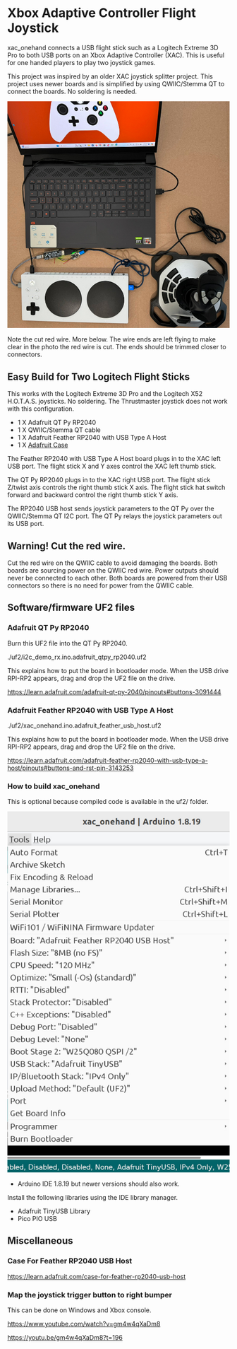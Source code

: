 # Xbox Adaptive Controller Flight Joystick

xac_onehand connects a USB flight stick such as a Logitech Extreme 3D Pro to
both USB ports on an Xbox Adaptive Controller (XAC). This is useful for one
handed players to play two joystick games.

This project was inspired by an older XAC joystick splitter project. This
project uses newer boards and is simplified by using QWIIC/Stemma QT to connect
the boards. No soldering is needed.

![Flight Stick to Xbox Adaptive Controller](./images/system_photo.jpg)

Note the cut red wire. More below. The wire ends are left flying to make clear
in the photo the red wire is cut. The ends should be trimmed closer to connectors.

## Easy Build for Two Logitech Flight Sticks

This works with the Logitech Extreme 3D Pro and the Logitech X52 H.O.T.A.S.
joysticks. No soldering. The Thrustmaster joystick does not work with this
configuration.

* 1 X Adafruit QT Py RP2040
* 1 X QWIIC/Stemma QT cable
* 1 X Adafruit Feather RP2040 with USB Type A Host
* 1 X [Adafruit Case](https://learn.adafruit.com/case-for-feather-rp2040-usb-host)

The Feather RP2040 with USB Type A Host board plugs in to the XAC left USB
port. The flight stick X and Y axes control the XAC left thumb stick.

The QT Py RP2040 plugs in to the XAC right USB port. The flight stick Z/twist
axis controls the right thumb stick X axis. The flight stick hat switch forward
and backward control the right thumb stick Y axis.

The RP2040 USB host sends joystick parameters to the QT Py over the
QWIIC/Stemma QT I2C port. The QT Py relays the joystick parameters out its USB
port.

## Warning! Cut the red wire.

Cut the red wire on the QWIIC cable to avoid damaging the boards. Both boards
are sourcing power on the QWIIC red wire. Power outputs should never be
connected to each other. Both boards are powered from their USB connectors so
there is no need for power from the QWIIC cable. 

## Software/firmware UF2 files

### Adafruit QT Py RP2040

Burn this UF2 file into the QT Py RP2040.

./uf2/i2c_demo_rx.ino.adafruit_qtpy_rp2040.uf2

This explains how to put the board in bootloader mode. When the USB drive
RPI-RP2 appears, drag and drop the UF2 file on the drive.

https://learn.adafruit.com/adafruit-qt-py-2040/pinouts#buttons-3091444

### Adafruit Feather RP2040 with USB Type A Host

./uf2/xac_onehand.ino.adafruit_feather_usb_host.uf2

This explains how to put the board in bootloader mode. When the USB drive
RPI-RP2 appears, drag and drop the UF2 file on the drive.

https://learn.adafruit.com/adafruit-feather-rp2040-with-usb-type-a-host/pinouts#buttons-and-rst-pin-3143253

### How to build xac_onehand

This is optional because compiled code is available in the uf2/ folder.

![xac_onehand build options](./images/build_options.jpg)

* Arduino IDE 1.8.19 but newer versions should also work.

Install the following libraries using the IDE library manager.

* Adafruit TinyUSB Library
* Pico PIO USB

## Miscellaneous

### Case For Feather RP2040 USB Host

https://learn.adafruit.com/case-for-feather-rp2040-usb-host

### Map the joystick trigger button to right bumper

This can be done on Windows and Xbox console.

https://www.youtube.com/watch?v=gm4w4qXaDm8

https://youtu.be/gm4w4qXaDm8?t=196
